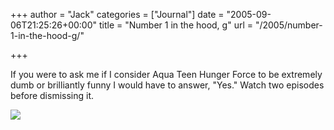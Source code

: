 +++
author = "Jack"
categories = ["Journal"]
date = "2005-09-06T21:25:26+00:00"
title = "Number 1 in the hood, g"
url = "/2005/number-1-in-the-hood-g/"

+++

If you were to ask me if I consider Aqua Teen Hunger Force to be extremely dumb or brilliantly funny I would have to answer, "Yes." Watch two episodes before dismissing it.

![][1]

 [1]: /files/athf.jpg
